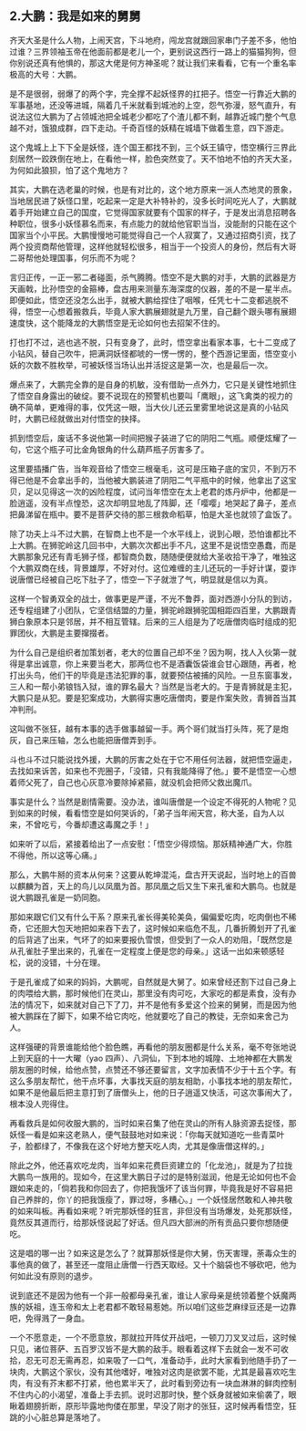 ## 2.大鹏：我是如来的舅舅
齐天大圣是什么人物，上闹天宫，下斗地府，闯龙宫就跟回家串门子差不多，他怕过谁？三界领袖玉帝在他面前都是老儿一个，更别说这西行一路上的猫猫狗狗，但你别说还真有他惧的，那这大佬是何方神圣呢？就让我们来看看，它有一个重名率极高的大号：大鹏。


是不是很弱，弱爆了的两个字，完全撑不起妖怪界的扛把子。悟空一行靠近大鹏的军事基地，还没等进城，隔着几千米就看到城池的上空，怨气弥漫，怒气直升，有说法这位大鹏为了占领城池把全城老少都吃了个渣儿都不剩，越靠近城门整个气息越不对，饿狼成群，四下走动。千奇百怪的妖精在城墙下做着生意，四下游走。


这个鬼城上上下下全是妖怪，连个国王都找不到，三个妖王镇守，悟空横行三界此刻居然一跤跌倒在地上，在看他一样，脸色突然变了。天不怕地不怕的齐天大圣，为何如此狼狈，怕了这个鬼地方？


其实，大鹏在选老巢的时候，也是有对比的，这个地方原来一派人杰地灵的景象，当地居民进了妖怪口里，吃起来一定是大补特补的，没多长时间吃光人了，大鹏就着手开始建立自己的国度，它觉得国家就要有个国家的样子，于是发出消息招聘各种职位，很多小妖怪慕名而来，有点能力的就给他官职当当，没能耐的只能在这个国家当个小平民。大鹏慢慢地可能觉得自己一个人寂寞了，又通过招商引资，找了两个投资商帮他管理，这样他就轻松很多，相当于一个投资人的身份，然后有大哥二哥帮他处理国事，何乐而不为呢？


言归正传，一正一邪二者碰面，杀气腾腾。悟空不是大鹏的对手，大鹏的武器是方天画戟，比孙悟空的金箍棒，盘古用来测量东海深度的仪器，差的不是一星半点。即便如此，悟空还没怎么出手，就被大鹏给捏住了咽喉，任凭七十二变都逃脱不得，悟空一心想着搬救兵，毕竟人家大鹏展翅就是九万里，自己翻个跟头哪有展翅速度快，这个能降龙的大鹏悟空是无论如何也去招架不住的。


打也打不过，逃也逃不脱，只有变身了，此时，悟空拿出看家本事，七十二变成了小钻风，替自己吹牛，把满洞妖怪都唬的一愣一愣的，整个西游记里面，悟空变小妖的次数不胜枚举，可被妖怪当场认出并活捉这是第一次，也是最后一次。


爆点来了，大鹏完全靠的是自身的机敏，没有借助一点外力，它只是关键性地抓住了悟空自身露出的破绽。要不说现在的预警机也要叫「鹰眼」，这飞禽类的视力的确不简单，更难得的事，仅凭这一眼，当大伙儿还云里雾里地说这是真的小钻风时，大鹏已经就做出对付悟空的抉择。


抓到悟空后，废话不多说他第一时间把猴子装进了它的阴阳二气瓶。顺便炫耀了一句，它这个瓶子可比金角银角的什么葫芦瓶子厉害多了。


这里要插播广告，当年观音给了悟空三根毫毛，这可是压箱子底的宝贝，不到万不得已他是不会拿出手的，当他被大鹏装进了阴阳二气平瓶中的时候，他拿出了这宝贝，足以见得这一次的凶险程度，试问当年悟空在太上老君的炼丹炉中，他都是一脸逍遥，没有半点惶恐，这次却明显地乱了阵脚，还「嘤嘤」地哭起了鼻子，差点把鼻涕留在瓶中。要不是菩萨交待的那三根救命稻草，怕是大圣也就领了盒饭了。


除了功夫上斗不过大鹏，在智商上也不是一个水平线上，说到心眼，恐怕谁都比不上大鹏。在狮驼岭这几回书中，大鹏次次都出手不凡，这里不是说悟空愚蠢，而是大鹏那象兄还有青毛狮子怪，都智商负数，随随便便就给大圣收拾干净了，唯独这个大鹏双商在线，背景雄厚，不好对付。这位难缠的主儿还玩的一手好计谋，耍诈说唐僧已经被自己吃下肚子了，悟空一下子就泄了气，明显就是信以为真。


这样一个智勇双全的战士，做事更是严谨，不光不鲁莽，面对西游小分队的到访，还专程组建了小团队，它坚信结盟的力量，狮驼岭跟狮驼国相距四百里，大鹏跟青狮白象原本只是邻居，并不相互管辖。后来的三人组是为了吃唐僧肉临时组成的犯罪团伙，大鹏是主要撺掇者。


为什么自己是组织者加策划者，老大的位置自己却不坐？因为啊，找人入伙第一就得是拿出诚意，你上来要当老大，那两位也不是酒囊饭袋谁会甘心跟随，再者，枪打出头鸟，他们干的毕竟是违法犯罪的事，就要预估被捕的风险。一旦东窗事发，三人和一帮小弟锒铛入狱，谁的罪名最大？当然是当老大的。于是青狮就是主犯，大鹏只是从犯。要是犯案成功，大鹏得实惠吃唐僧肉，要是作案失败，青狮首当其冲判刑。


这叫做不张狂，越有本事的选手做事越留一手。两个哥们就当打头阵，死了是炮灰，自己来压轴，怎么也能把唐僧弄到手。


斗也斗不过只能说找外援，大鹏的厉害之处在于它不用任何法器，就把悟空逼走，去找如来诉苦，如来也不兜圈子，「没错，只有我能降得了他。」要不是悟空一心想着师父死了，自己也心灰意冷要除掉紧箍，就没机会把师父救出魔爪。


事实是什么？当然是剧情需要。没办法，谁叫唐僧是一个设定不得死的人物呢？见到如来的时候，看看悟空是如何哭诉的，「弟子当年闹天宫，称大圣，自为人以来，不曾吃亏，今番却遭这毒魔之手！」


如来听了以后，紧接着给出了一点安慰：「悟空少得烦恼。那妖精神通广大，你胜不得他，所以这等心痛。」


那么，大鹏牛掰的资本从何来？这要从乾坤混沌，盘古开天说起，当时地上的百兽以麒麟为首，天上的鸟儿以凤凰为首。那凤凰之后又生下来孔雀和大鹏鸟。也就是说大鹏跟孔雀是一奶同胞。


那如来跟它们又有什么干系？原来孔雀长得美轮美奂，偏偏爱吃肉，吃肉倒也不稀奇，它还胆大包天地把如来吞下去了，这时候如来临危不乱，几番折腾划开了孔雀的后背逃了出来，气坏了的如来要报仇雪恨，但受到了一众人的劝阻，「既然您是从孔雀肚子里出来的，孔雀在一定程度上便是您的母亲。」这话一出如来顿感轻松，说的没错，十分在理。


于是孔雀成了如来的妈妈，大鹏呢，自然就是大舅了。如来曾经还割下过自己身上的肉喂给大鹏，那时候他们在灵山，那里没有肉可吃，大家吃的都是素食，没有办法的情况下，如来就对自己下了刀，并不是他有多爱这个捡来的舅舅，而是因为他被大鹏踩在了脚下，如果不给它肉吃，他就要吃了自己的教徒，无奈如来舍己为人。


这样强硬的背景谁能给他个脸色瞧，再看他的朋友圈都是什么关系，毫不夸张地说上到天庭的十一大曜（yao 四声）、八洞仙，下到本地的城隍、土地神都在大鹏发朋友圈的时候，给他点赞，点赞还不够还要留言，文字加表情不少于十五个字。有这么多朋友帮忙，他干点坏事，大事找天庭的朋友相助，小事找本地的朋友帮忙，如果不是他最后把主意打到了唐僧头上，他的日子逍遥又快活，可这次事闹大了，根本没人兜得住。


再看救兵是如何收服大鹏的，当时如来召集了他在灵山的所有人脉资源去捉怪，那妖怪一看是如来这老熟人，便气鼓鼓地对如来说：「你每天就知道吃一些青菜叶子，脸都绿了，不像我在这个好地方整天吃人肉，尤其是像唐僧这样的。」


除此之外，他还喜欢吃龙肉，当年如来花费巨资建立的「化龙池」，就是为了拉拢大鹏鸟一族用的。现如今，在这里大鹏日子过的是特别滋润，他是无论如何也不会跟如来走的，「倘若我和你回去了，你把我饿坏了该当何罪，毕竟我是好不容易把自己养胖的，你丫的把我饿瘦了，罪过呀，多糟心。」一个妖怪居然敢和人神共敬的如来叫板。再看如来呢？听完那妖怪的狂言，非但没有当场爆发，处死那妖怪，竟然反其道而行，给那妖怪说起了好话。但凡四大部洲的所有贡品只要你想随便吃。


这是唱的哪一出？如来这是怎么了？就算那妖怪是你大舅，伤天害理，荼毒众生的事他真的做了，甚至还一度阻止唐僧一行西天取经。又十个脑袋也不够砍吧，他为何如此没有原则的退步。


说到底还不是因为他有一个非一般都母亲孔雀，谁让人家母亲是统领着整个妖魔两族的妖祖，连玉帝和太上老君都不敢轻易惹她。所以咱们这些芝麻绿豆还是一边靠吧，免得溅了一身血。


一个不愿意走，一个不愿意放，那就拉开阵仗开战吧，一顿刀刀叉叉过后，这时候只见，诸位菩萨、五百罗汉皆不是大鹏的敌手。眼看着这样下去就会一发不可收拾，忍无可忍无需再忍，如来吸了一口气，准备动手，此时大家看到他随手扔了一块肉，大鹏这个家伙，没有其他嗜好，唯独对这肉是欲罢不能，尤其是最喜欢吃生肉，有没有芥末都不打紧，他也累半天了，此时看到旁边有一块血淋淋的鲜肉控制不住内心的小渴望，准备上手去抓。说时迟那时快，整个妖身就被如来偷袭了，眼瞅着翅膀折断，原形毕露地佝偻在那里，早没了刚才的张狂，这时候再看悟空，狂跳的小心脏总算是落地了。

